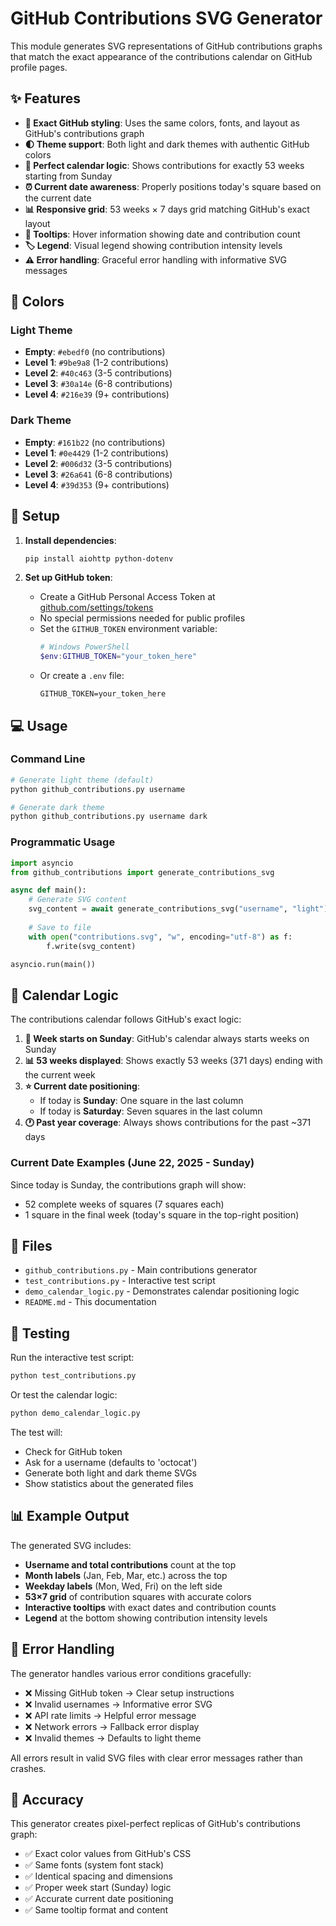 # GitHub Contributions SVG Generator

This module generates SVG representations of GitHub contributions graphs that match the exact appearance of the contributions calendar on GitHub profile pages.

## ✨ Features

- **🎯 Exact GitHub styling**: Uses the same colors, fonts, and layout as GitHub's contributions graph
- **🌓 Theme support**: Both light and dark themes with authentic GitHub colors
- **📅 Perfect calendar logic**: Shows contributions for exactly 53 weeks starting from Sunday
- **⏰ Current date awareness**: Properly positions today's square based on the current date
- **📊 Responsive grid**: 53 weeks × 7 days grid matching GitHub's exact layout
- **💬 Tooltips**: Hover information showing date and contribution count
- **🏷️ Legend**: Visual legend showing contribution intensity levels
- **⚠️ Error handling**: Graceful error handling with informative SVG messages

## 🎨 Colors

### Light Theme
- **Empty**: `#ebedf0` (no contributions)
- **Level 1**: `#9be9a8` (1-2 contributions)
- **Level 2**: `#40c463` (3-5 contributions)
- **Level 3**: `#30a14e` (6-8 contributions)  
- **Level 4**: `#216e39` (9+ contributions)

### Dark Theme
- **Empty**: `#161b22` (no contributions)
- **Level 1**: `#0e4429` (1-2 contributions)
- **Level 2**: `#006d32` (3-5 contributions)
- **Level 3**: `#26a641` (6-8 contributions)
- **Level 4**: `#39d353` (9+ contributions)

## 🚀 Setup

1. **Install dependencies**:
   ```bash
   pip install aiohttp python-dotenv
   ```

2. **Set up GitHub token**:
   - Create a GitHub Personal Access Token at [github.com/settings/tokens](https://github.com/settings/tokens)
   - No special permissions needed for public profiles
   - Set the `GITHUB_TOKEN` environment variable:
     ```powershell
     # Windows PowerShell
     $env:GITHUB_TOKEN="your_token_here"
     ```
   - Or create a `.env` file:
     ```
     GITHUB_TOKEN=your_token_here
     ```

## 💻 Usage

### Command Line
```bash
# Generate light theme (default)
python github_contributions.py username

# Generate dark theme
python github_contributions.py username dark
```

### Programmatic Usage
```python
import asyncio
from github_contributions import generate_contributions_svg

async def main():
    # Generate SVG content
    svg_content = await generate_contributions_svg("username", "light")
    
    # Save to file
    with open("contributions.svg", "w", encoding="utf-8") as f:
        f.write(svg_content)

asyncio.run(main())
```

## 📅 Calendar Logic

The contributions calendar follows GitHub's exact logic:

1. **📍 Week starts on Sunday**: GitHub's calendar always starts weeks on Sunday
2. **📊 53 weeks displayed**: Shows exactly 53 weeks (371 days) ending with the current week
3. **⭐ Current date positioning**: 
   - If today is **Sunday**: One square in the last column
   - If today is **Saturday**: Seven squares in the last column
4. **🕐 Past year coverage**: Always shows contributions for the past ~371 days

### Current Date Examples (June 22, 2025 - Sunday)
Since today is Sunday, the contributions graph will show:
- 52 complete weeks of squares (7 squares each)
- 1 square in the final week (today's square in the top-right position)

## 📁 Files

- `github_contributions.py` - Main contributions generator
- `test_contributions.py` - Interactive test script
- `demo_calendar_logic.py` - Demonstrates calendar positioning logic
- `README.md` - This documentation

## 🧪 Testing

Run the interactive test script:
```bash
python test_contributions.py
```

Or test the calendar logic:
```bash
python demo_calendar_logic.py
```

The test will:
- Check for GitHub token
- Ask for a username (defaults to 'octocat')
- Generate both light and dark theme SVGs
- Show statistics about the generated files

## 📊 Example Output

The generated SVG includes:
- **Username and total contributions** count at the top
- **Month labels** (Jan, Feb, Mar, etc.) across the top
- **Weekday labels** (Mon, Wed, Fri) on the left side
- **53×7 grid** of contribution squares with accurate colors
- **Interactive tooltips** with exact dates and contribution counts
- **Legend** at the bottom showing contribution intensity levels

## 🔧 Error Handling

The generator handles various error conditions gracefully:
- ❌ Missing GitHub token → Clear setup instructions
- ❌ Invalid usernames → Informative error SVG
- ❌ API rate limits → Helpful error message
- ❌ Network errors → Fallback error display
- ❌ Invalid themes → Defaults to light theme

All errors result in valid SVG files with clear error messages rather than crashes.

## 🎯 Accuracy

This generator creates pixel-perfect replicas of GitHub's contributions graph:
- ✅ Exact color values from GitHub's CSS
- ✅ Same fonts (system font stack)
- ✅ Identical spacing and dimensions
- ✅ Proper week start (Sunday) logic
- ✅ Accurate current date positioning
- ✅ Same tooltip format and content
